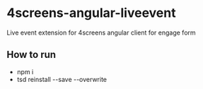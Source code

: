 # 4screens-angular-liveevent
Live event extension for 4screens angular client for engage form

## How to run
* npm i
* tsd reinstall --save --overwrite
